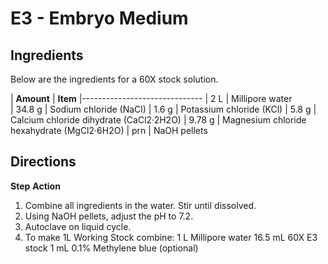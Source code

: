 # E3 - Embryo Medium
 
## Ingredients	
Below are the ingredients for a 60X stock solution.

| **Amount**   	| **Item**
|------------------------------
| 2 L   	| Millipore water  
| 34.8 g	| Sodium chloride (NaCl)
| 1.6 g 	| Potassium chloride (KCl)
| 5.8 g		| Calcium chloride dihydrate (CaCl2·2H2O)
| 9.78 g 	| Magnesium chloride hexahydrate (MgCl2·6H2O)
| prn   	| NaOH pellets

## Directions	

**Step**	**Action**
1.	Combine all ingredients in the water. Stir until dissolved. 
2.	Using NaOH pellets, adjust the pH to 7.2.
3.	Autoclave on liquid cycle. 
4.	To make 1L Working Stock combine:
	1 L 	Millipore water 
	16.5 mL	60X E3 stock 
	1 mL 	0.1% Methylene blue (optional)
